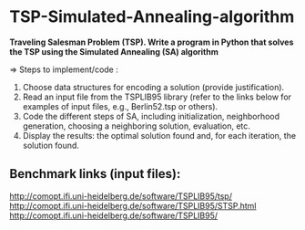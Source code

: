 # TSP-Simulated-Annealing-algorithm
 **Traveling Salesman Problem (TSP). Write a program in Python  that solves the TSP using the Simulated Annealing (SA) algorithm**

=> Steps to implement/code :
1. Choose data structures for encoding a solution (provide justification).
2. Read an input file from the TSPLIB95 library (refer to the links below for examples of input files, e.g., Berlin52.tsp or others).
3. Code the different steps of SA, including initialization, neighborhood generation, choosing a neighboring solution, evaluation, etc.
4. Display the results: the optimal solution found and, for each iteration, the solution found.

## Benchmark links (input files):
http://comopt.ifi.uni-heidelberg.de/software/TSPLIB95/tsp/
http://comopt.ifi.uni-heidelberg.de/software/TSPLIB95/STSP.html
http://comopt.ifi.uni-heidelberg.de/software/TSPLIB95/
